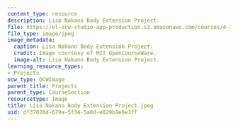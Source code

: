 ```yaml
---
content_type: resource
description: Lisa Nakano Body Extension Project.
file: https://ol-ocw-studio-app-production.s3.amazonaws.com/courses/4-301-introduction-to-the-visual-arts-spring-2007/df37828d679a5f345a6de829b1e6e3ff_LisaNakanoBodyExtensionProject.jpeg
file_type: image/jpeg
image_metadata:
  caption: Lisa Nakano Body Extension Project.
  credit: Image courtesy of MIT OpenCourseWare.
  image-alt: Lisa Nakano Body Extension Project.
learning_resource_types:
- Projects
ocw_type: OCWImage
parent_title: Projects
parent_type: CourseSection
resourcetype: Image
title: Lisa Nakano Body Extension Project.jpeg
uid: df37828d-679a-5f34-5a6d-e829b1e6e3ff
---
```

